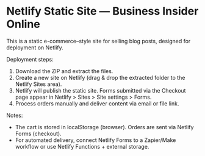 # Netlify Static Site — Business Insider Online

This is a static e-commerce–style site for selling blog posts, designed for deployment on Netlify.

Deployment steps:
1. Download the ZIP and extract the files.
2. Create a new site on Netlify (drag & drop the extracted folder to the Netlify Sites area).
3. Netlify will publish the static site. Forms submitted via the Checkout page appear in Netlify > Sites > Site settings > Forms.
4. Process orders manually and deliver content via email or file link.

Notes:
- The cart is stored in localStorage (browser). Orders are sent via Netlify Forms (checkout).
- For automated delivery, connect Netlify Forms to a Zapier/Make workflow or use Netlify Functions + external storage.
